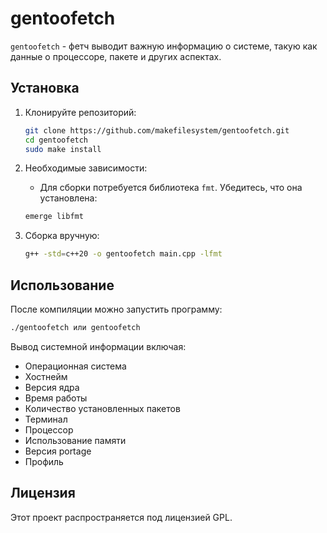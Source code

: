 
# gentoofetch

`gentoofetch` - фетч выводит важную информацию о системе, такую как данные о процессоре, пакете и других аспектах.

## Установка

1. Клонируйте репозиторий:

    ```bash
    git clone https://github.com/makefilesystem/gentoofetch.git
    cd gentoofetch
    sudo make install
    ```

2. Необходимые зависимости:

    - Для сборки потребуется библиотека `fmt`. Убедитесь, что она установлена:

    ```bash
    emerge libfmt
    ```

3. Сборка вручную:

    ```bash
    g++ -std=c++20 -o gentoofetch main.cpp -lfmt
    ```

## Использование

После компиляции можно запустить программу:

```bash
./gentoofetch или gentoofetch
```

Вывод системной информации включая:

- Операционная система
- Хостнейм
- Версия ядра
- Время работы
- Количество установленных пакетов
- Терминал
- Процессор
- Использование памяти
- Версия portage
- Профиль

## Лицензия

Этот проект распространяется под лицензией GPL.
